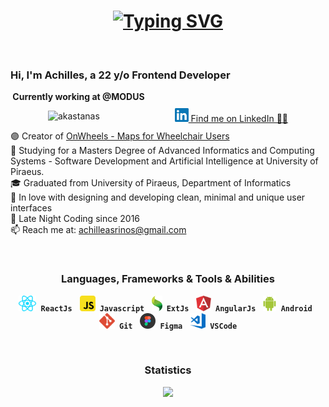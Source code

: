 <h1 align="center">
  <a href="https://git.io/typing-svg"><img src="https://readme-typing-svg.herokuapp.com?font=Roboto&weight=600&size=30&pause=1000&center=true&width=435&lines=Hello+There+%F0%9F%91%8B;I+am+Achilles;Nice+to+meet+you+%F0%9F%98%84" alt="Typing SVG" /></a>
</h1>

<br>
<p align="left"></p>
  <h3>Hi, I'm Achilles, a 22 y/o Frontend Developer</h3>
  <b>&nbsp;Currently working at @MODUS</b>
  <div style="display: flex; align-items: center;justify-content: space-around; padding: 10px 0">
    <img style="display: inline-block" src="https://komarev.com/ghpvc/?username=akastanas&label=Profile%20views&color=ce9927&style=flat" alt="akastanas" /> 
    <a href="https://www.linkedin.com/in/akastanas/" title="LinkedIn Profile"><img width="22" src="images/linkedin.svg"> Find me on LinkedIn 🙋‍♂️</a>
  </div>
  🟣 Creator of <a href="https://github.com/AchillesKastanas/OnWheels-Maps-for-Wheelchair-Users-Beta">OnWheels - Maps for Wheelchair Users  </a>
  <br>
  📖 Studying for a Masters Degree of Advanced Informatics and Computing Systems - Software Development and Artificial Intelligence at University of Piraeus.
  <br>
  🎓 Graduated from University of Piraeus, Department of Informatics 
  <br>
  🌌 In love with designing and developing clean, minimal and unique user interfaces 
  <br>
  🌃 Late Night Coding since 2016 
  <br>
  📫 Reach me at: <a href="mailto:achilleasrinos@gmail.com">achilleasrinos@gmail.com</a>
</p>
<br>

<h3 align="center">Languages, Frameworks & Tools & Abilities</h3>
<p align="center">
  <code><img title="React" height="25" src="images/react.svg"><b> ReactJs</b></code> &nbsp;
  <code><img title="Javascript" height="25" src="images/javascript.svg"><b> Javascript</b></code> &nbsp;
  <code><img title="Ext Js" height="25" src="images/extjs.svg"><b> ExtJs</b></code> &nbsp;
  <code><img title="AngularJS" height="25" src="images/angular.svg"><b> AngularJs</b></code> &nbsp;
  <code><img title="Android" height="25" src="images/android.svg"><b> Android</b></code> &nbsp;
  <code><img title="Git" height="25" src="images/git.svg"><b> Git</b></code> &nbsp;
  <code><img title="Figma" height="25" src="images/figma.svg"><b> Figma</b></code> &nbsp;
  <code><img title="Visual Studio Code" height="25" src="images/vscode.svg"><b> VSCode</b></code>
</p>
<br>

<h3 align="center">Statistics</h3>
<p>
  <div align=center>
    <a href="https://github.com/anuraghazra/github-readme-stats" title="Go to Source">
      <img width=390 src="https://github-readme-stats.vercel.app/api?username=AchillesKastanas&show_icons=true&theme=react&border_color=61dafb&hide_border=true" />
    </a>
  </div>
</p>
